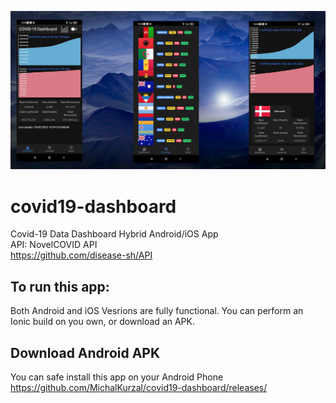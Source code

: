 ![Alt text](https://github.com/MichalKurzal/covid19-dashboard/blob/master/src/assets/covid19Thumbs.jpg)
# covid19-dashboard
Covid-19 Data Dashboard Hybrid Android/iOS App  
API: NovelCOVID API  
https://github.com/disease-sh/API      
## To run this app:  
  
Both Android and iOS Vesrions are fully functional. You can perform an Ionic build on you own, or 
download an APK.
  
## Download Android APK  
You can safe install this app on your Android Phone  
https://github.com/MichalKurzal/covid19-dashboard/releases/
